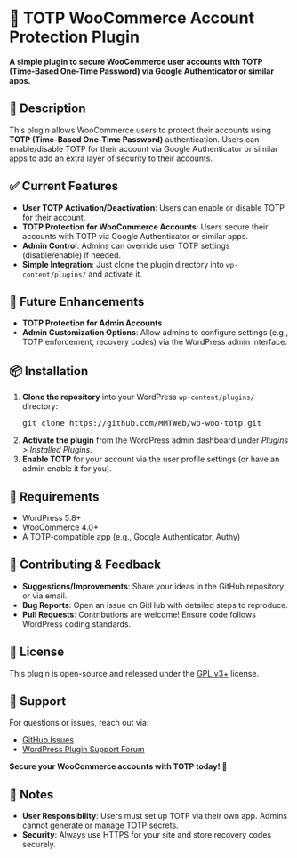 <h1>📱 TOTP WooCommerce Account Protection Plugin</h1>

<p><strong>A simple plugin to secure WooCommerce user accounts with TOTP (Time-Based One-Time Password) via Google Authenticator or similar apps.</strong></p>

<h2>📌 Description</h2>
<p>This plugin allows WooCommerce users to protect their accounts using <strong>TOTP (Time-Based One-Time Password)</strong> authentication. Users can enable/disable TOTP for their account via Google Authenticator or similar apps to add an extra layer of security to their accounts.</p>

<h2>✅ Current Features</h2>
<ul>
  <li><strong>User TOTP Activation/Deactivation</strong>: Users can enable or disable TOTP for their account.</li>
  <li><strong>TOTP Protection for WooCommerce Accounts</strong>: Users secure their accounts with TOTP via Google Authenticator or similar apps.</li>
  <li><strong>Admin Control</strong>: Admins can override user TOTP settings (disable/enable) if needed.</li>
  <li><strong>Simple Integration</strong>: Just clone the plugin directory into <code>wp-content/plugins/</code> and activate it.</li>
</ul>

<h2>🚧 Future Enhancements</h2>
<ul>
  <li><strong>TOTP Protection for Admin Accounts</strong></li>
  <li><strong>Admin Customization Options</strong>: Allow admins to configure settings (e.g., TOTP enforcement, recovery codes) via the WordPress admin interface.</li>
</ul>

<h2>📦 Installation</h2>
<ol>
  <li><strong>Clone the repository</strong> into your WordPress <code>wp-content/plugins/</code> directory:
    <pre>git clone https://github.com/MMTWeb/wp-woo-totp.git</pre>
  </li>
  <li><strong>Activate the plugin</strong> from the WordPress admin dashboard under <em>Plugins > Installed Plugins</em>.</li>
  <li><strong>Enable TOTP</strong> for your account via the user profile settings (or have an admin enable it for you).</li>
</ol>

<h2>📱 Requirements</h2>
<ul>
  <li>WordPress 5.8+</li>
  <li>WooCommerce 4.0+</li>
  <li>A TOTP-compatible app (e.g., Google Authenticator, Authy)</li>
</ul>

<h2>🤝 Contributing & Feedback</h2>
<ul>
  <li><strong>Suggestions/Improvements</strong>: Share your ideas in the GitHub repository or via email.</li>
  <li><strong>Bug Reports</strong>: Open an issue on GitHub with detailed steps to reproduce.</li>
  <li><strong>Pull Requests</strong>: Contributions are welcome! Ensure code follows WordPress coding standards.</li>
</ul>

<h2>📜 License</h2>
<p>This plugin is open-source and released under the <a href="https://www.gnu.org/licenses/gpl-3.0.html" target="_blank">GPL v3+</a> license.</p>

<h2>📌 Support</h2>
<p>For questions or issues, reach out via:</p>
<ul>
  <li><a href="https://github.com/your-username/your-plugin-repo/issues" target="_blank">GitHub Issues</a></li>
  <li><a href="https://wordpress.org/support/" target="_blank">WordPress Plugin Support Forum</a></li>
</ul>

<p><strong>Secure your WooCommerce accounts with TOTP today! 🔐</strong></p>
<h2>📝 Notes</h2>
<ul>
  <li><strong>User Responsibility</strong>: Users must set up TOTP via their own app. Admins cannot generate or manage TOTP secrets.</li>
  <li><strong>Security</strong>: Always use HTTPS for your site and store recovery codes securely.</li>
</ul>
